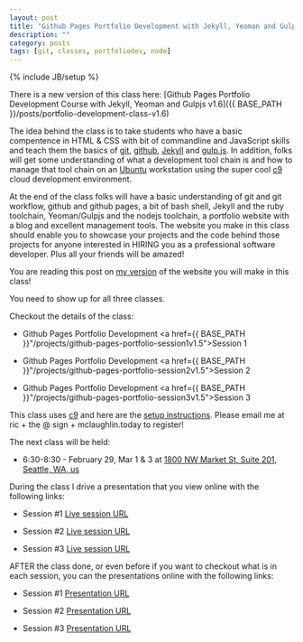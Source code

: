```yaml
---
layout: post
title: "Github Pages Portfolio Development with Jekyll, Yeoman and Gulpjs v1.5"
description: ""
category: posts
tags: [git, classes, portfoliodev, node]
---
```

{% include JB/setup %}

There is a new version of this class here: [Github Pages Portfolio Development Course with Jekyll, Yeoman and Gulpjs v1.6]({{ BASE_PATH }}/posts/portfolio-development-class-v1.6)


The idea behind the class is to take students who have a basic compentence in HTML & CSS with bit of commandline and JavaScript skills and teach them the basics of [git](https://git-scm.com/), [github](https://github.com/ricmclaughlin), [Jekyll](http://jekyllrb.com/) and [gulp.js](http://gulpjs.com/). In addition, folks will get some understanding of what a development tool chain is and how to manage that tool chain on an [Ubuntu](http://www.ubuntu.com/) workstation using the super cool [c9](https://c9.io) cloud development environment.

At the end of the class folks will have a basic understanding of git and git workflow, github and github pages, a bit of bash shell, Jekyll and the ruby toolchain, Yeoman/Gulpjs and the nodejs toolchain, a portfolio website with a blog and excellent management tools. The website you make in this class should enable you to showcase your projects and the code behind those projects for anyone interested in HIRING you as a professional software developer. Plus all your friends will be amazed!

You are reading this post on [my version](http://ric.mclaughlin.today) of the website you will make in this class!

You need to show up for all three classes.

Checkout the details of the class:

* Github Pages Portfolio Development <a href={{ BASE_PATH }}"/projects/github-pages-portfolio-session1v1.5">Session 1</a>

* Github Pages Portfolio Development <a href={{ BASE_PATH }}"/projects/github-pages-portfolio-session2v1.5">Session 2</a>

* Github Pages Portfolio Development <a href={{ BASE_PATH }}"/projects/github-pages-portfolio-session3v1.5">Session 3</a>

This class uses [c9](https://c9.io) and here are the [setup instructions](http://ric.mclaughlin.today/projects/github-pages-portfolio-class-setup-with-c9). Please email me at ric + the @ sign + mclaughlin.today to register!

The next class will be held:

* 6:30-8:30 - February 29, Mar 1 &amp; 3 at [1800 NW Market St, Suite 201, Seattle, WA, us](https://goo.gl/maps/GvZkjFbR8Mu) 

During the class I drive a presentation that you view online with the following links: 

* Session #1 [Live session URL](http://slides.com/ricmclaughlin/githubportfolio1-1-5/live)

* Session #2 [Live session URL](http://slides.com/ricmclaughlin/githubportfolio2-6/live) 

* Session #3 [Live session URL](http://slides.com/ricmclaughlin/githubportfolio1-1-2-7/live) 

AFTER the class done, or even before if you want to checkout what is in each session, you can the presentations online with the following links:

* Session #1 [Presentation URL](http://slides.com/ricmclaughlin/githubportfolio1-1-5)

* Session #2 [Presentation URL](http://slides.com/ricmclaughlin/githubportfolio2-6) 

* Session #3 [Presentation URL](http://slides.com/ricmclaughlin/githubportfolio1-1-2-7) 




